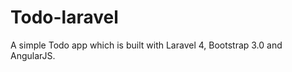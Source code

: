 Todo-laravel
============

A simple Todo app which is built with Laravel 4, Bootstrap 3.0 and AngularJS.

